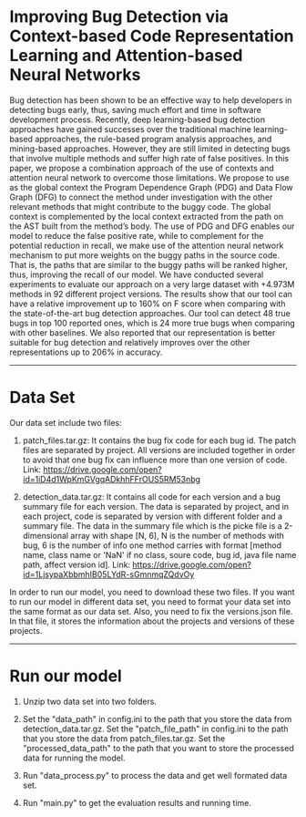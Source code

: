 # Improving Bug Detection via Context-based Code Representation Learning and Attention-based Neural Networks

Bug detection has been shown to be an effective way to help developers in detecting bugs early, thus, saving
much effort and time in software development process. Recently, deep learning-based bug detection approaches
have gained successes over the traditional machine learning-based approaches, the rule-based program analysis
approaches, and mining-based approaches. However, they are still limited in detecting bugs that involve
multiple methods and suffer high rate of false positives. In this paper, we propose a combination approach of
the use of contexts and attention neural network to overcome those limitations. We propose to use as the
global context the Program Dependence Graph (PDG) and Data Flow Graph (DFG) to connect the method
under investigation with the other relevant methods that might contribute to the buggy code. The global
context is complemented by the local context extracted from the path on the AST built from the method’s
body. The use of PDG and DFG enables our model to reduce the false positive rate, while to complement
for the potential reduction in recall, we make use of the attention neural network mechanism to put more
weights on the buggy paths in the source code. That is, the paths that are similar to the buggy paths will be
ranked higher, thus, improving the recall of our model. We have conducted several experiments to evaluate
our approach on a very large dataset with +4.973M methods in 92 different project versions. The results show
that our tool can have a relative improvement up to 160% on F score when comparing with the state-of-the-art
bug detection approaches. Our tool can detect 48 true bugs in top 100 reported ones, which is 24 more true
bugs when comparing with other baselines. We also reported that our representation is better suitable for bug
detection and relatively improves over the other representations up to 206% in accuracy.

----------

# Data Set

Our data set include two files:

1. patch_files.tar.gz: It contains the bug fix code for each bug id. The patch files are separated by project. All versions are included together in order to avoid that one bug fix can influence more than one version of code. Link: https://drive.google.com/open?id=1iD4d1WpKmGVgqADkhhFFrOUS5RM53nbg

2. detection_data.tar.gz: It contains all code for each version and a bug summary file for each version. The data is separated by project, and in each project, code is separated by version with different folder and a summary file. The data in the summary file which is the picke file is a 2-dimensional array with shape [N, 6], N is the number of methods with bug, 6 is the number of info one method carries with format [method name, class name or 'NaN' if no class, soure code, bug id, java file name path, affect version id]. Link: https://drive.google.com/open?id=1LjsypaXbbmhIB05LYdR-sGmnmqZQdvOy

In order to run our model, you need to download these two files. If you want to run our model in different data set, you need to format your data set into the same format as our data set. Also, you need to fix the versions.json file. In that file, it stores the information about the projects and versions of these projects.

----------

# Run our model

1. Unzip two data set into two folders.

2. Set the "data_path" in config.ini to the path that you store the data from detection_data.tar.gz. Set the "patch_file_path" in config.ini to the path that you store the data from patch_files.tar.gz. Set the "processed_data_path" to the path that you want to store the processed data for running the model.

3. Run "data_process.py" to process the data and get well formated data set.

4. Run "main.py" to get the evaluation results and running time.
